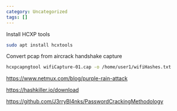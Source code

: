 ```yaml
---
category: Uncategorized
tags: []
---
```

Install HCXP tools
~~~bash
sudo apt install hcxtools
~~~

Convert pcap from aircrack handshake capture
~~~bash
hcxpcapngtool wifiCapture-01.cap -o /home/user1/wifiHashes.txt
~~~

https://www.netmux.com/blog/purple-rain-attack

https://hashkiller.io/download

https://github.com/J3rryBl4nks/PasswordCrackingMethodology